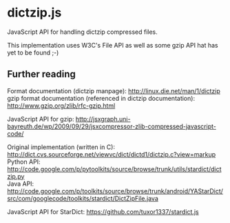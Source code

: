 dictzip.js
==========

JavaScript API for handling dictzip compressed files.

This implementation uses W3C's File API as well as some gzip API 
hat has yet to be found ;-)


Further reading
---

Format documentation (dictzip manpage): http://linux.die.net/man/1/dictzip  
gzip format documentation (referenced in dictzip documentation): http://www.gzip.org/zlib/rfc-gzip.html

JavaScript API for gzip: http://jsxgraph.uni-bayreuth.de/wp/2009/09/29/jsxcompressor-zlib-compressed-javascript-code/

Original implementation (written in C): http://dict.cvs.sourceforge.net/viewvc/dict/dictd1/dictzip.c?view=markup  
Python API: http://code.google.com/p/pytoolkits/source/browse/trunk/utils/stardict/dictzip.py  
Java API: http://code.google.com/p/toolkits/source/browse/trunk/android/YAStarDict/src/com/googlecode/toolkits/stardict/DictZipFile.java

JavaScript API for StarDict: https://github.com/tuxor1337/stardict.js
